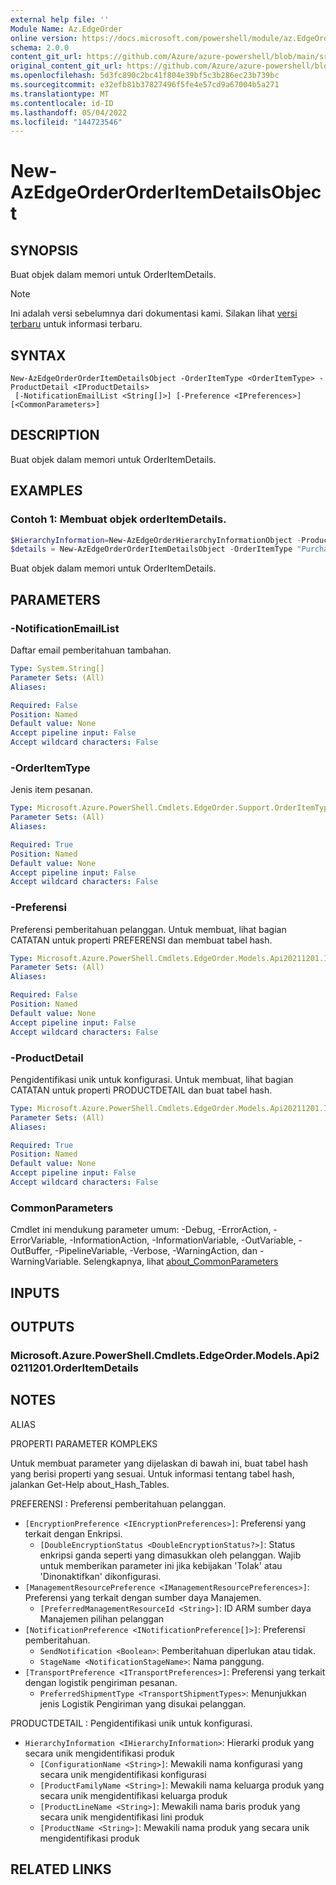 ```yaml
---
external help file: ''
Module Name: Az.EdgeOrder
online version: https://docs.microsoft.com/powershell/module/az.EdgeOrder/new-AzEdgeOrderOrderItemDetailsObject
schema: 2.0.0
content_git_url: https://github.com/Azure/azure-powershell/blob/main/src/EdgeOrder/help/New-AzEdgeOrderOrderItemDetailsObject.md
original_content_git_url: https://github.com/Azure/azure-powershell/blob/main/src/EdgeOrder/help/New-AzEdgeOrderOrderItemDetailsObject.md
ms.openlocfilehash: 5d3fc890c2bc41f804e39bf5c3b286ec23b739bc
ms.sourcegitcommit: e32efb81b37827496f5fe4e57cd9a67004b5a271
ms.translationtype: MT
ms.contentlocale: id-ID
ms.lasthandoff: 05/04/2022
ms.locfileid: "144723546"
---
```

# New-AzEdgeOrderOrderItemDetailsObject

## SYNOPSIS
Buat objek dalam memori untuk OrderItemDetails.

> [!NOTE]
>Ini adalah versi sebelumnya dari dokumentasi kami. Silakan lihat [versi terbaru](/powershell/module/az.edgeorder/new-azedgeorderorderitemdetailsobject) untuk informasi terbaru.

## SYNTAX

```
New-AzEdgeOrderOrderItemDetailsObject -OrderItemType <OrderItemType> -ProductDetail <IProductDetails>
 [-NotificationEmailList <String[]>] [-Preference <IPreferences>] [<CommonParameters>]
```

## DESCRIPTION
Buat objek dalam memori untuk OrderItemDetails.

## EXAMPLES

### Contoh 1: Membuat objek orderItemDetails.
```powershell
$HierarchyInformation=New-AzEdgeOrderHierarchyInformationObject -ProductFamilyName "azurestackedge" -ProductLineName "azurestackedge" -ProductName "azurestackedgegpu" -ConfigurationName "EdgeP_High"
$details = New-AzEdgeOrderOrderItemDetailsObject -OrderItemType "Purchase"  -ProductDetail  @{"HierarchyInformation"=$HierarchyInformation}
```

Buat objek dalam memori untuk OrderItemDetails.

## PARAMETERS

### -NotificationEmailList
Daftar email pemberitahuan tambahan.

```yaml
Type: System.String[]
Parameter Sets: (All)
Aliases:

Required: False
Position: Named
Default value: None
Accept pipeline input: False
Accept wildcard characters: False
```

### -OrderItemType
Jenis item pesanan.

```yaml
Type: Microsoft.Azure.PowerShell.Cmdlets.EdgeOrder.Support.OrderItemType
Parameter Sets: (All)
Aliases:

Required: True
Position: Named
Default value: None
Accept pipeline input: False
Accept wildcard characters: False
```

### -Preferensi
Preferensi pemberitahuan pelanggan.
Untuk membuat, lihat bagian CATATAN untuk properti PREFERENSI dan membuat tabel hash.

```yaml
Type: Microsoft.Azure.PowerShell.Cmdlets.EdgeOrder.Models.Api20211201.IPreferences
Parameter Sets: (All)
Aliases:

Required: False
Position: Named
Default value: None
Accept pipeline input: False
Accept wildcard characters: False
```

### -ProductDetail
Pengidentifikasi unik untuk konfigurasi.
Untuk membuat, lihat bagian CATATAN untuk properti PRODUCTDETAIL dan buat tabel hash.

```yaml
Type: Microsoft.Azure.PowerShell.Cmdlets.EdgeOrder.Models.Api20211201.IProductDetails
Parameter Sets: (All)
Aliases:

Required: True
Position: Named
Default value: None
Accept pipeline input: False
Accept wildcard characters: False
```

### CommonParameters
Cmdlet ini mendukung parameter umum: -Debug, -ErrorAction, -ErrorVariable, -InformationAction, -InformationVariable, -OutVariable, -OutBuffer, -PipelineVariable, -Verbose, -WarningAction, dan -WarningVariable. Selengkapnya, lihat [about_CommonParameters](http://go.microsoft.com/fwlink/?LinkID=113216)

## INPUTS

## OUTPUTS

### Microsoft.Azure.PowerShell.Cmdlets.EdgeOrder.Models.Api20211201.OrderItemDetails

## NOTES

ALIAS

PROPERTI PARAMETER KOMPLEKS

Untuk membuat parameter yang dijelaskan di bawah ini, buat tabel hash yang berisi properti yang sesuai. Untuk informasi tentang tabel hash, jalankan Get-Help about_Hash_Tables.


PREFERENSI <IPreferences>: Preferensi pemberitahuan pelanggan.
  - `[EncryptionPreference <IEncryptionPreferences>]`: Preferensi yang terkait dengan Enkripsi.
    - `[DoubleEncryptionStatus <DoubleEncryptionStatus?>]`: Status enkripsi ganda seperti yang dimasukkan oleh pelanggan. Wajib untuk memberikan parameter ini jika kebijakan 'Tolak' atau 'Dinonaktifkan' dikonfigurasi.
  - `[ManagementResourcePreference <IManagementResourcePreferences>]`: Preferensi yang terkait dengan sumber daya Manajemen.
    - `[PreferredManagementResourceId <String>]`: ID ARM sumber daya Manajemen pilihan pelanggan
  - `[NotificationPreference <INotificationPreference[]>]`: Preferensi pemberitahuan.
    - `SendNotification <Boolean>`: Pemberitahuan diperlukan atau tidak.
    - `StageName <NotificationStageName>`: Nama panggung.
  - `[TransportPreference <ITransportPreferences>]`: Preferensi yang terkait dengan logistik pengiriman pesanan.
    - `PreferredShipmentType <TransportShipmentTypes>`: Menunjukkan jenis Logistik Pengiriman yang disukai pelanggan.

PRODUCTDETAIL <IProductDetails>: Pengidentifikasi unik untuk konfigurasi.
  - `HierarchyInformation <IHierarchyInformation>`: Hierarki produk yang secara unik mengidentifikasi produk
    - `[ConfigurationName <String>]`: Mewakili nama konfigurasi yang secara unik mengidentifikasi konfigurasi
    - `[ProductFamilyName <String>]`: Mewakili nama keluarga produk yang secara unik mengidentifikasi keluarga produk
    - `[ProductLineName <String>]`: Mewakili nama baris produk yang secara unik mengidentifikasi lini produk
    - `[ProductName <String>]`: Mewakili nama produk yang secara unik mengidentifikasi produk

## RELATED LINKS

